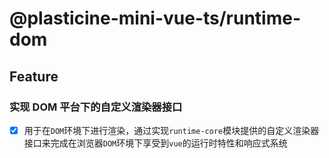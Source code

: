 # @plasticine-mini-vue-ts/runtime-dom

## Feature

### 实现 DOM 平台下的自定义渲染器接口

- [x] 用于在`DOM`环境下进行渲染，通过实现`runtime-core`模块提供的自定义渲染器接口来完成在浏览器`DOM`环境下享受到`vue`的运行时特性和响应式系统
